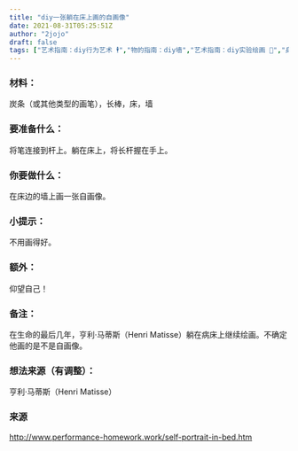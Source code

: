 ```yaml
---
title: "diy一张躺在床上画的自画像"
date: 2021-08-31T05:25:51Z
author: "2jojo"
draft: false
tags: ["艺术指南：diy行为艺术 🕴","物的指南：diy墙","艺术指南：diy实验绘画 🎨","身份指南：diy自我","物的指南：diy床 🛏️"]
---
```


### 材料：

炭条（或其他类型的画笔），长棒，床，墙

### 要准备什么：

将笔连接到杆上。躺在床上，将长杆握在手上。

### 你要做什么：

在床边的墙上画一张自画像。

### 小提示：

不用画得好。

### 额外：

仰望自己！

### 备注：

在生命的最后几年，亨利·马蒂斯（Henri Matisse）躺在病床上继续绘画。不确定他画的是不是自画像。

### 想法来源（有调整）：

亨利·马蒂斯（Henri Matisse）

### 来源

http://www.performance-homework.work/self-portrait-in-bed.htm

